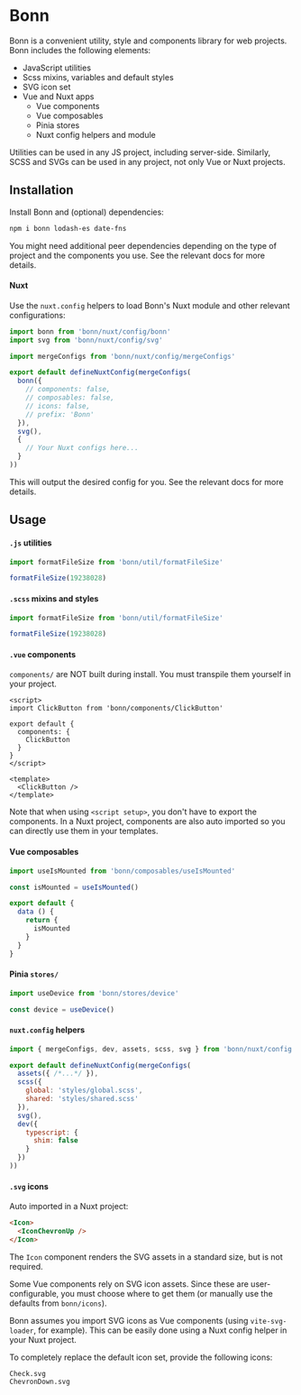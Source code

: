 # Bonn

Bonn is a convenient utility, style and components library for web projects. Bonn includes the following elements:

- JavaScript utilities
- Scss mixins, variables and default styles
- SVG icon set
- Vue and Nuxt apps
  - Vue components
  - Vue composables
  - Pinia stores
  - Nuxt config helpers and module

Utilities can be used in any JS project, including server-side. Similarly, SCSS and SVGs can be used in any project, not only Vue or Nuxt projects.



## Installation

Install Bonn and (optional) dependencies:

```sh
npm i bonn lodash-es date-fns
```

You might need additional peer dependencies depending on the type of project and the components you use. See the relevant docs for more details.



#### Nuxt

Use the `nuxt.config` helpers to load Bonn's Nuxt module and other relevant configurations:

```js
import bonn from 'bonn/nuxt/config/bonn'
import svg from 'bonn/nuxt/config/svg'

import mergeConfigs from 'bonn/nuxt/config/mergeConfigs'

export default defineNuxtConfig(mergeConfigs(
  bonn({
    // components: false,
    // composables: false,
    // icons: false,
    // prefix: 'Bonn'
  }),
  svg(),
  {
    // Your Nuxt configs here...
  }
))
```

This will output the desired config for you. See the relevant docs for more details.




## Usage

#### `.js` utilities

```js
import formatFileSize from 'bonn/util/formatFileSize'

formatFileSize(19238028)
```



#### `.scss` mixins and styles

```js
import formatFileSize from 'bonn/util/formatFileSize'

formatFileSize(19238028)
```



#### `.vue` components

`components/` are NOT built during install. You must transpile them yourself in your project.

```vue
<script>
import ClickButton from 'bonn/components/ClickButton'

export default {
  components: {
    ClickButton
  }
}
</script>

<template>
  <ClickButton />
</template>
```

Note that when using `<script setup>`, you don't have to export the components. In a Nuxt project, components are also auto imported so you can directly use them in your templates.



#### Vue composables

```js
import useIsMounted from 'bonn/composables/useIsMounted'

const isMounted = useIsMounted()

export default {
  data () {
    return {
      isMounted
    }
  }
}
```



#### Pinia `stores/`

```js
import useDevice from 'bonn/stores/device'

const device = useDevice()
```



#### `nuxt.config` helpers

```js
import { mergeConfigs, dev, assets, scss, svg } from 'bonn/nuxt/config'

export default defineNuxtConfig(mergeConfigs(
  assets({ /*...*/ }),
  scss({
    global: 'styles/global.scss',
    shared: 'styles/shared.scss'
  }),
  svg(),
  dev({
    typescript: {
      shim: false
    }
  })
))
```


#### `.svg` icons

Auto imported in a Nuxt project:

```html
<Icon>
  <IconChevronUp />
</Icon>
```

The `Icon` component renders the SVG assets in a standard size, but is not required.

Some Vue components rely on SVG icon assets. Since these are user-configurable, you must choose where to get them (or manually use the defaults from `bonn/icons`).

Bonn assumes you import SVG icons as Vue components (using `vite-svg-loader`, for example). This can be easily done using a Nuxt config helper in your Nuxt project.

To completely replace the default icon set, provide the following icons:

```
Check.svg
ChevronDown.svg
```
